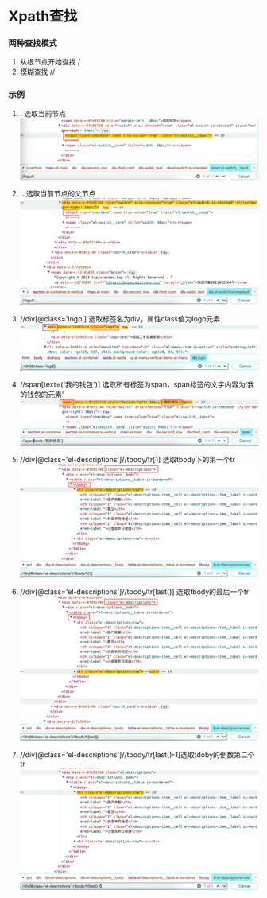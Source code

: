 # Xpath查找

### 两种查找模式

1. 从根节点开始查找 /
2. 模糊查找 //

### 示例

1. . 选取当前节点
   ![](./NotesImage/xpath_find_this_node.png)
2. .. 选取当前节点的父节点
   ![](./NotesImage/xpath_find_this_node_father.png)

3. //div[@class='logo'] 选取标签名为div，属性class值为logo元素
   ![](./NotesImage/xpath_find_class_include_logo.png)

4. //span[text=('我的钱包')] 选取所有标签为span，span标签的文字内容为‘我的钱包的元素’
   ![](./NotesImage/xpath_find_span_text_include.png)

5. //div[@class='el-descriptions']//tbody/tr[1] 选取tbody下的第一个tr
   ![](./NotesImage/xpath_find_dic_class_el_description_tbody_tr.png)

6. //div[@class='el-descriptions']//tbody/tr[last()] 选取tbody的最后一个tr
   ![](./NotesImage/xpath_find_last_one.png)

7. //div[@class='el-descriptions']//tbody/tr[last()-1]选取tdoby的倒数第二个tr
   ![](./NotesImage/xpath_find_class_el_description_tbody_tr_last_second.png)
















